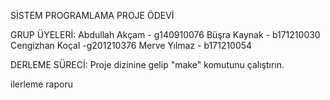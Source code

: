 SİSTEM PROGRAMLAMA PROJE ÖDEVİ

GRUP ÜYELERİ:
Abdullah Akçam - g140910076
Büşra Kaynak - b171210030
Cengizhan Koçal -g201210376
Merve Yılmaz -  b171210054

DERLEME SÜRECİ:
Proje dizinine gelip "make" komutunu çalıştırın.

ilerleme raporu
